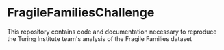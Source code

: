 # FragileFamiliesChallenge
This repository contains code and documentation necessary to reproduce the Turing Institute team's analysis of the Fragile Families dataset
